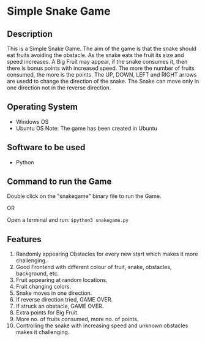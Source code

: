# Simple Snake Game 
## Description
This is a Simple Snake Game. The aim of the game is that the snake should eat fruits avoiding the obstacle. As the snake eats the fruit its size and speed increases. A Big Fruit may appear, if the snake consumes it, then there is bonus points with increased speed. The more the number of fruits consumed, the more is the points. The UP, DOWN, LEFT and RIGHT arrows are usedd to change the direction of the snake. The Snake can move only in one direction not in the reverse direction.
## Operating System
- Windows OS
- Ubuntu OS
Note: The game has been created in Ubuntu
## Software to be used
- Python
## Command to run the Game
Double click on the "snakegame" binary file to run the Game.

OR

Open a terminal and run:
```$python3 snakegame.py```
## Features
1. Randomly appearing Obstacles for every new start which makes it more challenging.
2. Good Frontend with different colour of fruit, snake, obstacles, background, etc.
3. Fruit appearing at random locations.
4. Fruit changing colors.
5. Snake moves in one direction.
6. If reverse direction tried, GAME OVER.
7. If struck an obstacle, GAME OVER.
8. Extra points for Big Fruit.
9. More no. of fruits consumed, more no. of points.
10. Controlling the snake with increasing speed and unknown obstacles makes it challenging.
